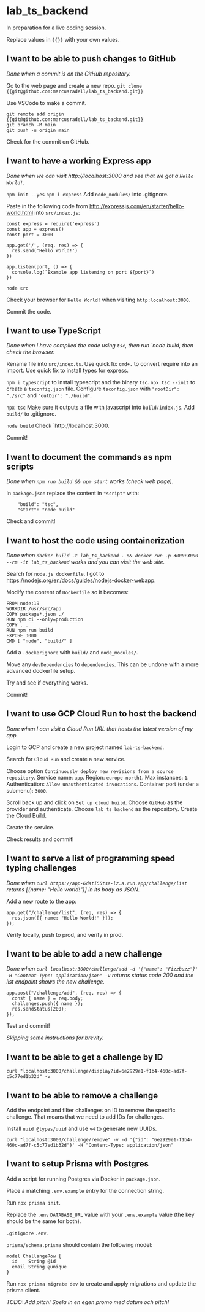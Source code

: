 # lab_ts_backend

In preparation for a live coding session.

Replace values in `{{}}` with your own values.

## I want to be able to push changes to GitHub

_Done when a commit is on the GitHub repository._

Go to the web page and create a new repo.
`git clone {{git@github.com:marcusradell/lab_ts_backend.git}}`

Use VSCode to make a commit.

```
git remote add origin {{git@github.com:marcusradell/lab_ts_backend.git}}
git branch -M main
git push -u origin main
```

Check for the commit on GitHub.

## I want to have a working Express app

_Done when we can visit http://localhost:3000 and see that we got a `Hello World!`._

`npm init --yes`
`npm i express`
Add `node_modules/` into .gitignore.

Paste in the following code from http://expressjs.com/en/starter/hello-world.html into `src/index.js`:

```
const express = require('express')
const app = express()
const port = 3000

app.get('/', (req, res) => {
  res.send('Hello World!')
})

app.listen(port, () => {
  console.log(`Example app listening on port ${port}`)
})
```

`node src`

Check your browser for `Hello World!` when visiting `http:localhost:3000`.

Commit the code.

## I want to use TypeScript

_Done when I have compiled the code using `tsc`, then run `node build, then check the browser._

Rename file into `src/index.ts`.
Use quick fix `cmd+.` to convert require into an import.
Use quick fix to install types for express.

`npm i typescript` to install typescript and the binary `tsc`.
`npx tsc --init` to create a `tsconfig.json` file.
Configure `tsconfig.json` with `"rootDir": "./src"` and `"outDir": "./build"`.

`npx tsc`
Make sure it outputs a file with javascript into `build/index.js`.
Add `build/` to .gitignore.

`node build`
Check `http://localhost:3000.

Commit!

## I want to document the commands as npm scripts

_Done when `npm run build && npm start` works (check web page)._

In `package.json` replace the content in `"script"` with:

```
    "build": "tsc",
    "start": "node build"
```

Check and commit!

## I want to host the code using containerization

_Done when `docker build -t lab_ts_backend . && docker run -p 3000:3000 --rm -it lab_ts_backend` works and you can visit the web site._

Search for `node.js dockerfile`. I got to https://nodejs.org/en/docs/guides/nodejs-docker-webapp.

Modify the content of `Dockerfile` so it becomes:

```
FROM node:19
WORKDIR /usr/src/app
COPY package*.json ./
RUN npm ci --only=production
COPY . .
RUN npm run build
EXPOSE 3000
CMD [ "node", "build/" ]
```

Add a `.dockerignore` with `build/` and `node_modules/`.

Move any `devDependencies` to `dependencies`. This can be undone with a more advanced dockerfile setup.

Try and see if everything works.

Commit!

## I want to use GCP Cloud Run to host the backend

_Done when I can visit a Cloud Run URL that hosts the latest version of my app._

Login to GCP and create a new project named `lab-ts-backend`.

Search for `Cloud Run` and create a new service.

Choose option `Continuously deploy new revisions from a source repository`.
Service name: `app`.
Region: `europe-north1`.
Max instances: `1`.
Authentication: `Allow unauthenticated invocations`.
Container port (under a submenu): `3000`.

Scroll back up and click on `Set up cloud build`.
Choose `GitHub` as the provider and authenticate.
Choose `lab_ts_backend` as the repository.
Create the Cloud Build.

Create the service.

Check results and commit!

## I want to serve a list of programming speed typing challenges

_Done when `curl https://app-6dsti55tsa-lz.a.run.app/challenge/list` returns [{name: "Hello world!"}] in its body as JSON._

Add a new route to the app:

```
app.get("/challenge/list", (req, res) => {
  res.json([{ name: "Hello World!" }]);
});
```

Verify locally, push to prod, and verify in prod.

## I want to be able to add a new challenge

_Done when `curl localhost:3000/challenge/add -d '{"name": "Fizzbuzz"}' -H "Content-Type: application/json" -v` returns status code 200 and the list endpoint shows the new challenge._

```
app.post("/challenge/add", (req, res) => {
  const { name } = req.body;
  challenges.push({ name });
  res.sendStatus(200);
});
```

Test and commit!

_Skipping some instructions for brevity._

## I want to be able to get a challenge by ID

```
curl "localhost:3000/challenge/display?id=6e2929e1-f1b4-460c-ad7f-c5c77ed1b32d" -v
```

## I want to be able to remove a challenge

Add the endpoint and filter challenges on ID to remove the specific challenge. That means that we need to add IDs for challenges.

Install `uuid @types/uuid` and use `v4` to generate new UUIDs.

```
curl "localhost:3000/challenge/remove" -v -d '{"id": "6e2929e1-f1b4-460c-ad7f-c5c77ed1b32d"}' -H "Content-Type: application/json"
```

## I want to setup Prisma with Postgres

Add a script for running Postgres via Docker in `package.json`.

Place a matching `.env.example` entry for the connection string.

Run `npx prisma init`.

Replace the `.env` `DATABASE_URL` value with your `.env.example` value (the key should be the same for both).

`.gitignore` `.env`.

`prisma/schema.prisma` should contain the following model:

```
model ChallangeRow {
  id    String @id
  email String @unique
}
```

Run `npx prisma migrate dev` to create and apply migrations and update the prisma client.

_TODO: Add pitch! Spela in en egen promo med datum och pitch!_
